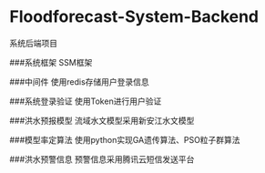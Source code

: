 # Floodforecast-System-Backend
系统后端项目

###系统框架
SSM框架

###中间件
使用redis存储用户登录信息

###系统登录验证
使用Token进行用户验证

###洪水预报模型
流域水文模型采用新安江水文模型

###模型率定算法
使用python实现GA遗传算法、PSO粒子群算法

###洪水预警信息
预警信息采用腾讯云短信发送平台
